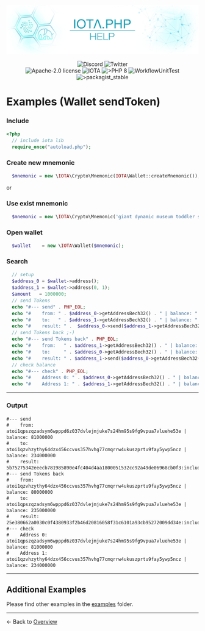 ![IOTA.php](./images/IOTA_PHP_Banner_Interact_Help.png)

<p style="text-align:center;">
  <a href="https://discord.iota.org/" style="text-decoration:none;"><img src="https://img.shields.io/badge/Discord-9cf.svg?style=social&logo=discord" alt="Discord"></a>
  <a href="https://twitter.com/IOTAphp/" style="text-decoration:none;"><img src="https://img.shields.io/badge/Twitter-9cf.svg?style=social&logo=twitter" alt="Twitter"></a>
  <br>
  <a href="https://github.com/iota-community/iota.php/LICENSE" style="text-decoration:none;"><img src="https://img.shields.io/badge/license-Apache--2.0-green?style=flat-square" alt="Apache-2.0 license"></a>
  <a href="https://www.iota.org/" style="text-decoration:none;"><img src="https://img.shields.io/badge/IOTA-lightgrey?style=flat&logo=iota" alt="IOTA"></a>
  <a href="https://www.php.net/" style="text-decoration:none;"><img src="https://img.shields.io/badge/PHP->= 8.x-blue?style=flat-square&logo=php" alt=">PHP 8"></a>
  <img src="https://github.com/iota-community/iota.php/actions/workflows/phpunit.yml/badge.svg" alt="WorkflowUnitTest">
  <a href="https://packagist.org/packages/iota-community/iota.php/" style="text-decoration:none;"><img src="https://poser.pugx.org/iota-community/iota.php/v/stable.png" alt=">packagist_stable"></a>
</p>

# Examples (Wallet sendToken)

### Include

```php
<?php
  // include iota lib
  require_once("autoload.php");
```

### Create new mnemonic

```php
  $mnemonic = new \IOTA\Crypto\Mnemonic(IOTA\Wallet::createMnemonic());
```

or

### Use exist mnemonic

```php
  $mnemonic = new \IOTA\Crypto\Mnemonic('giant dynamic museum toddler six deny defense ostrich bomb access mercy blood explain muscle shoot shallow glad autumn author calm heavy hawk abuse rally');
```

### Open wallet

```php
  $wallet    = new \IOTA\Wallet($mnemonic);
```

### Search

```php
  // setup
  $address_0 = $wallet->address();
  $address_1 = $wallet->address(0, 1);
  $amount   = 1000000;
  // send Tokens
  echo "#--- send" . PHP_EOL;
  echo "#    from: " . $address_0->getAddressBech32() . " | balance: " . $address_0->getBalance() . PHP_EOL;
  echo "#    to:   " . $address_1->getAddressBech32() . " | balance: " . $address_1->getBalance() . PHP_EOL;
  echo "#    result: " .  $address_0->send($address_1->getAddressBech32(), $amount) . PHP_EOL;
  // send Tokens back ;-)
  echo "#--- send Tokens back" . PHP_EOL;
  echo "#    from:   " . $address_1->getAddressBech32() . " | balance: " . $address_1->getBalance() . PHP_EOL;
  echo "#    to:     " . $address_0->getAddressBech32() . " | balance: " . $address_0->getBalance() . PHP_EOL;
  echo "#    result: " . $address_1->send($address_0->getAddressBech32(), $amount) . PHP_EOL;
  // check balance
  echo "#--- check" . PHP_EOL;
  echo "#    Address 0: " . $address_0->getAddressBech32() . " | balance: " . $address_0->getBalance() . PHP_EOL;
  echo "#    Address 1: " . $address_1->getAddressBech32() . " | balance: " . $address_1->getBalance() . PHP_EOL;

```
---
### Output

```
#--- send
#    from: atoi1qpszqzadsym6wpppd6z037dvlejmjuke7s24hm95s9fg9vpua7vluehe53e | balance: 81000000
#    to:   atoi1qzvhzythy64dzx456ccvus357hvhg77cmqrrw4ukuszprtu9fay5ywp5ncz | balance: 234000000
#    result: 5b75275342eeecb781985890e4fc404d4aa1800051532cc92a49de06968cb0f3:included
#--- send Tokens back
#    from:   atoi1qzvhzythy64dzx456ccvus357hvhg77cmqrrw4ukuszprtu9fay5ywp5ncz | balance: 80000000
#    to:     atoi1qpszqzadsym6wpppd6z037dvlejmjuke7s24hm95s9fg9vpua7vluehe53e | balance: 235000000
#    result: 25e380662a0030c0f4380933f2b46d20816058f31c6101a93cb95272009dd34e:included
#--- check
#    Address 0: atoi1qpszqzadsym6wpppd6z037dvlejmjuke7s24hm95s9fg9vpua7vluehe53e | balance: 81000000
#    Address 1: atoi1qzvhzythy64dzx456ccvus357hvhg77cmqrrw4ukuszprtu9fay5ywp5ncz | balance: 234000000
```

---

## Additional Examples

Please find other examples in the [examples](../examples) folder.


___

<- Back to [Overview](000_index.md)
